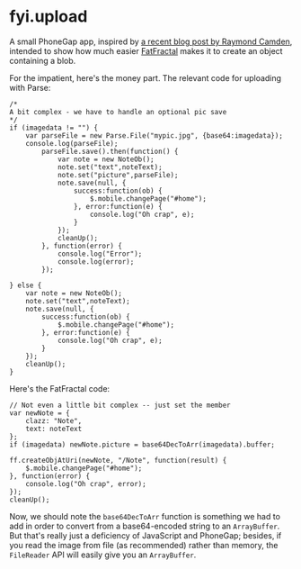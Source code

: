 fyi.upload
==========
A small PhoneGap app, inspired by [a recent blog post by Raymond Camden](http://www.raymondcamden.com/index.cfm/2013/7/23/Better-example-of-PhoneGap-Parse-and-uploading-files), intended to show how much easier [FatFractal](http://fatfractal.com) makes it to create an object containing a blob.

For the impatient, here's the money part. The relevant code for uploading with Parse:

	/*
	A bit complex - we have to handle an optional pic save
	*/
	if (imagedata != "") {
		var parseFile = new Parse.File("mypic.jpg", {base64:imagedata});
		console.log(parseFile);
			parseFile.save().then(function() {
				var note = new NoteOb();
				note.set("text",noteText);
				note.set("picture",parseFile);
				note.save(null, {
					success:function(ob) {
						$.mobile.changePage("#home");
					}, error:function(e) {
						console.log("Oh crap", e);
					}
				});
				cleanUp();
			}, function(error) {
				console.log("Error");
				console.log(error);
			});
 
	} else {
		var note = new NoteOb();
		note.set("text",noteText);
		note.save(null, {
			success:function(ob) {
				$.mobile.changePage("#home");
			}, error:function(e) {
				console.log("Oh crap", e);
			}
		});
		cleanUp();
 	}

Here's the FatFractal code:

    // Not even a little bit complex -- just set the member
	var newNote = {
	    clazz: "Note",
	    text: noteText
	};
	if (imagedata) newNote.picture = base64DecToArr(imagedata).buffer;

    ff.createObjAtUri(newNote, "/Note", function(result) {
        $.mobile.changePage("#home");
    }, function(error) {
        console.log("Oh crap", error);
    });
    cleanUp();

Now, we should note the `base64DecToArr` function is something we had to add in order to convert from a base64-encoded string to an `ArrayBuffer`. But that's really just a deficiency of JavaScript and PhoneGap; besides, if you read the image from file (as recommended) rather than memory, the `FileReader` API will easily give you an `ArrayBuffer`.